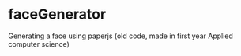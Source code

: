 # faceGenerator
Generating a face using paperjs
(old code, made in first year Applied computer science)
